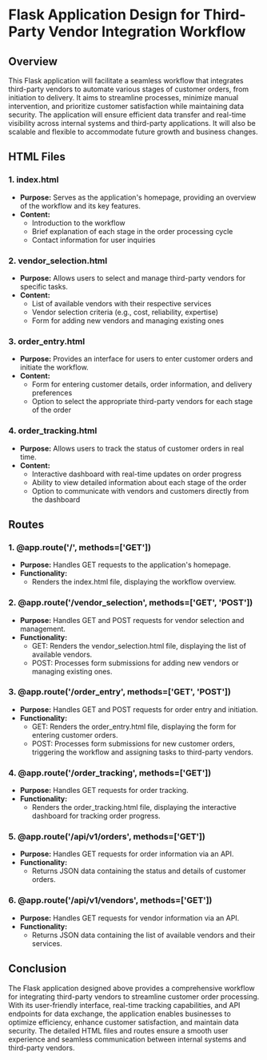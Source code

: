 # **Flask Application Design for Third-Party Vendor Integration Workflow**

## **Overview**
This Flask application will facilitate a seamless workflow that integrates third-party vendors to automate various stages of customer orders, from initiation to delivery. It aims to streamline processes, minimize manual intervention, and prioritize customer satisfaction while maintaining data security. The application will ensure efficient data transfer and real-time visibility across internal systems and third-party applications. It will also be scalable and flexible to accommodate future growth and business changes.

## **HTML Files**
### **1. index.html**
- **Purpose:** Serves as the application's homepage, providing an overview of the workflow and its key features.
- **Content:**
  - Introduction to the workflow
  - Brief explanation of each stage in the order processing cycle
  - Contact information for user inquiries

### **2. vendor_selection.html**
- **Purpose:** Allows users to select and manage third-party vendors for specific tasks.
- **Content:**
  - List of available vendors with their respective services
  - Vendor selection criteria (e.g., cost, reliability, expertise)
  - Form for adding new vendors and managing existing ones

### **3. order_entry.html**
- **Purpose:** Provides an interface for users to enter customer orders and initiate the workflow.
- **Content:**
  - Form for entering customer details, order information, and delivery preferences
  - Option to select the appropriate third-party vendors for each stage of the order

### **4. order_tracking.html**
- **Purpose:** Allows users to track the status of customer orders in real time.
- **Content:**
  - Interactive dashboard with real-time updates on order progress
  - Ability to view detailed information about each stage of the order
  - Option to communicate with vendors and customers directly from the dashboard

## **Routes**

### **1. @app.route('/', methods=['GET'])**
- **Purpose:** Handles GET requests to the application's homepage.
- **Functionality:**
  - Renders the index.html file, displaying the workflow overview.

### **2. @app.route('/vendor_selection', methods=['GET', 'POST'])**
- **Purpose:** Handles GET and POST requests for vendor selection and management.
- **Functionality:**
  - GET: Renders the vendor_selection.html file, displaying the list of available vendors.
  - POST: Processes form submissions for adding new vendors or managing existing ones.

### **3. @app.route('/order_entry', methods=['GET', 'POST'])**
- **Purpose:** Handles GET and POST requests for order entry and initiation.
- **Functionality:**
  - GET: Renders the order_entry.html file, displaying the form for entering customer orders.
  - POST: Processes form submissions for new customer orders, triggering the workflow and assigning tasks to third-party vendors.

### **4. @app.route('/order_tracking', methods=['GET'])**
- **Purpose:** Handles GET requests for order tracking.
- **Functionality:**
  - Renders the order_tracking.html file, displaying the interactive dashboard for tracking order progress.

### **5. @app.route('/api/v1/orders', methods=['GET'])**
- **Purpose:** Handles GET requests for order information via an API.
- **Functionality:**
  - Returns JSON data containing the status and details of customer orders.

### **6. @app.route('/api/v1/vendors', methods=['GET'])**
- **Purpose:** Handles GET requests for vendor information via an API.
- **Functionality:**
  - Returns JSON data containing the list of available vendors and their services.

## **Conclusion**
The Flask application designed above provides a comprehensive workflow for integrating third-party vendors to streamline customer order processing. With its user-friendly interface, real-time tracking capabilities, and API endpoints for data exchange, the application enables businesses to optimize efficiency, enhance customer satisfaction, and maintain data security. The detailed HTML files and routes ensure a smooth user experience and seamless communication between internal systems and third-party vendors.